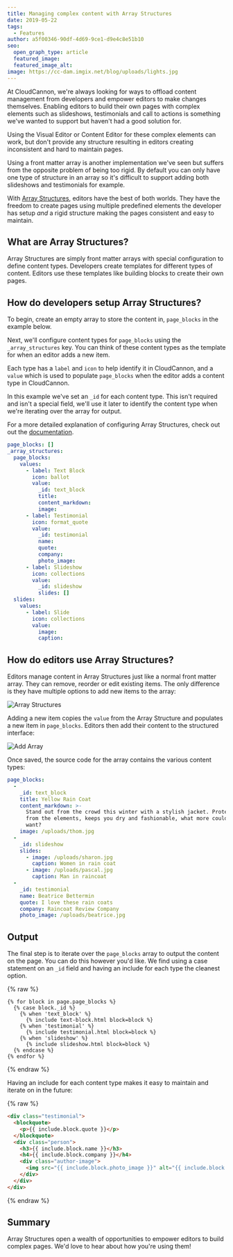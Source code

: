 ```yaml
---
title: Managing complex content with Array Structures
date: 2019-05-22
tags:
  - Features
author: a5f00346-90df-4d69-9ce1-d9e4c8e51b10
seo:
  open_graph_type: article
  featured_image:
  featured_image_alt:
image: https://cc-dam.imgix.net/blog/uploads/lights.jpg
---
```

At CloudCannon, we're always looking for ways to offload content management from developers and empower editors to make changes themselves. Enabling editors to build their own pages with complex elements such as slideshows, testimonials and call to actions is something we've wanted to support but haven't had a good solution for.

Using the Visual Editor or Content Editor for these complex elements can work, but don't provide any structure resulting in editors creating inconsistent and hard to maintain pages.

Using a front matter array is another implementation we've seen but suffers from the opposite problem of being too rigid. By default you can only have one type of structure in an array so it's difficult to support adding both slideshows and testimonials for example.

With [Array Structures](/documentation/edit/editing/configuration/#array-structures), editors have the best of both worlds. They have the freedom to create pages using multiple predefined elements the developer has setup _and_ a rigid structure making the pages consistent and easy to maintain.

## What are Array Structures?

Array Structures are simply front matter arrays with special configuration to define content types. Developers create templates for different types of content. Editors use these templates like building blocks to create their own pages.

## How do developers setup Array Structures?

To begin, create an empty array to store the content in, `page_blocks` in the example below.

Next, we'll configure content types for `page_blocks` using the `_array_structures` key. You can think of these content types as the template for when an editor adds a new item.

Each type has a `label` and `icon` to help identify it in CloudCannon, and a `value` which is used to populate `page_blocks` when the editor adds a content type in CloudCannon.

In this example we've set an `_id` for each content type. This isn't required and isn't a special field, we'll use it later to identify the content type when we're iterating over the array for output.

For a more detailed explanation of configuring Array Structures, check out out the [documentation](/documentation/edit/editing/configuration/#array-structures).

```yaml
page_blocks: []
_array_structures:
  page_blocks:
    values:
      - label: Text Block
        icon: ballot
        value:
          _id: text_block
          title:
          content_markdown:
          image:
      - label: Testimonial
        icon: format_quote
        value:
          _id: testimonial
          name:
          quote:
          company:
          photo_image:
      - label: Slideshow
        icon: collections
        value:
          _id: slideshow
          slides: []
  slides:
    values:
      - label: Slide
        icon: collections
        value:
          image:
          caption:
```

## How do editors use Array Structures?

Editors manage content in Array Structures just like a normal front matter array. They can remove, reorder or edit existing items. The only difference is they have multiple options to add new items to the array:

![Array Structures](https://cc-dam.imgix.net/blog/assets/blog/array-structures/array-structure.png)

Adding a new item copies the `value` from the Array Structure and populates a new item in `page_blocks`. Editors then add their content to the structured interface:

![Add Array](https://cc-dam.imgix.net/blog/assets/blog/array-structures/new.png)

Once saved, the source code for the array contains the various content types:

```yaml
page_blocks:
  -
    _id: text_block
    title: Yellow Rain Coat
    content_markdown: >-
      Stand out from the crowd this winter with a stylish jacket. Protects you
      from the elements, keeps you dry and fashionable, what more could you
      want?
    image: /uploads/thom.jpg
  -
    _id: slideshow
    slides:
      - image: /uploads/sharon.jpg
        caption: Women in rain coat
      - image: /uploads/pascal.jpg
        caption: Man in raincoat
  -
    _id: testimonial
    name: Beatrice Bettermin
    quote: I love these rain coats
    company: Raincoat Review Company
    photo_image: /uploads/beatrice.jpg
```

## Output

The final step is to iterate over the `page_blocks` array to output the content on the page. You can do this however you'd like. We find using a case statement on an `_id` field and having an include for each type the cleanest option.

{% raw %}
```liquid
{% for block in page.page_blocks %}
  {% case block._id %}
    {% when 'text_block' %}
      {% include text-block.html block=block %}
    {% when 'testimonial' %}
      {% include testimonial.html block=block %}
    {% when 'slideshow' %}
      {% include slideshow.html block=block %}
  {% endcase %}
{% endfor %}
```
{% endraw %}

Having an include for each content type makes it easy to maintain and iterate on in the future:

{% raw %}
```html
<div class="testimonial">
  <blockquote>
    <p>{{ include.block.quote }}</p>
  </blockquote>
  <div class="person">
    <h3>{{ include.block.name }}</h3>
    <h4>{{ include.block.company }}</h4>
    <div class="author-image">
      <img src="{{ include.block.photo_image }}" alt="{{ include.block.name }}">
    </div>
  </div>
</div>
```
{% endraw %}

## Summary

Array Structures open a wealth of opportunities to empower editors to build complex pages. We'd love to hear about how you're using them!
